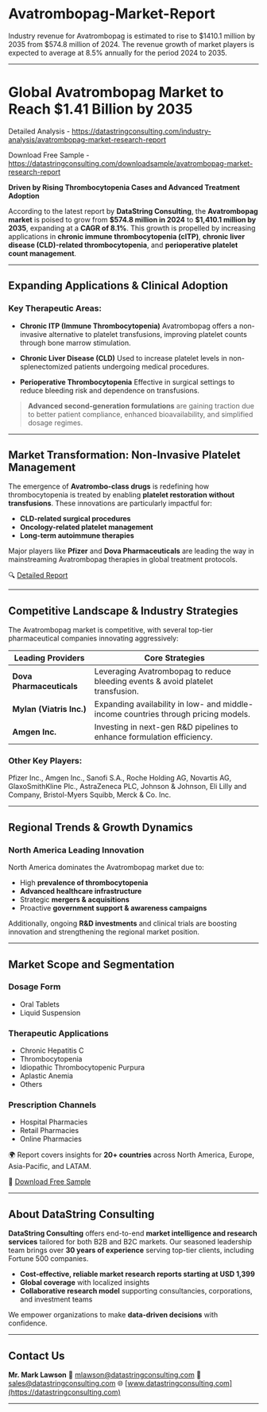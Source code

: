 # Avatrombopag-Market-Report

Industry revenue for Avatrombopag is estimated to rise to $1410.1 million by 2035 from $574.8 million of 2024. The revenue growth of market players is expected to average at 8.5% annually for the period 2024 to 2035.


---

# Global Avatrombopag Market to Reach \$1.41 Billion by 2035

Detailed Analysis - https://datastringconsulting.com/industry-analysis/avatrombopag-market-research-report

Download Free Sample - https://datastringconsulting.com/downloadsample/avatrombopag-market-research-report

**Driven by Rising Thrombocytopenia Cases and Advanced Treatment Adoption**

According to the latest report by **DataString Consulting**, the **Avatrombopag market** is poised to grow from **\$574.8 million in 2024** to **\$1,410.1 million by 2035**, expanding at a **CAGR of 8.1%**. This growth is propelled by increasing applications in **chronic immune thrombocytopenia (cITP)**, **chronic liver disease (CLD)-related thrombocytopenia**, and **perioperative platelet count management**.

---

## Expanding Applications & Clinical Adoption

### Key Therapeutic Areas:

* **Chronic ITP (Immune Thrombocytopenia)**
  Avatrombopag offers a non-invasive alternative to platelet transfusions, improving platelet counts through bone marrow stimulation.

* **Chronic Liver Disease (CLD)**
  Used to increase platelet levels in non-splenectomized patients undergoing medical procedures.

* **Perioperative Thrombocytopenia**
  Effective in surgical settings to reduce bleeding risk and dependence on transfusions.

> **Advanced second-generation formulations** are gaining traction due to better patient compliance, enhanced bioavailability, and simplified dosage regimes.

---

## Market Transformation: Non-Invasive Platelet Management

The emergence of **Avatrombo-class drugs** is redefining how thrombocytopenia is treated by enabling **platelet restoration without transfusions**. These innovations are particularly impactful for:

* **CLD-related surgical procedures**
* **Oncology-related platelet management**
* **Long-term autoimmune therapies**

Major players like **Pfizer** and **Dova Pharmaceuticals** are leading the way in mainstreaming Avatrombopag therapies in global treatment protocols.

🔍 [Detailed Report](https://datastringconsulting.com/industry-analysis/avatrombopag-market-research-report)

---

## Competitive Landscape & Industry Strategies

The Avatrombopag market is competitive, with several top-tier pharmaceutical companies innovating aggressively:

| **Leading Providers**    | **Core Strategies**                                                                |
| ------------------------ | ---------------------------------------------------------------------------------- |
| **Dova Pharmaceuticals** | Leveraging Avatrombopag to reduce bleeding events & avoid platelet transfusion.    |
| **Mylan (Viatris Inc.)** | Expanding availability in low- and middle-income countries through pricing models. |
| **Amgen Inc.**           | Investing in next-gen R\&D pipelines to enhance formulation efficiency.            |

### Other Key Players:

Pfizer Inc., Amgen Inc., Sanofi S.A., Roche Holding AG, Novartis AG, GlaxoSmithKline Plc., AstraZeneca PLC, Johnson & Johnson, Eli Lilly and Company, Bristol-Myers Squibb, Merck & Co. Inc.

---

## Regional Trends & Growth Dynamics

### North America Leading Innovation

North America dominates the Avatrombopag market due to:

* High **prevalence of thrombocytopenia**
* **Advanced healthcare infrastructure**
* Strategic **mergers & acquisitions**
* Proactive **government support & awareness campaigns**

Additionally, ongoing **R\&D investments** and clinical trials are boosting innovation and strengthening the regional market position.

---

## Market Scope and Segmentation

### **Dosage Form**

* Oral Tablets
* Liquid Suspension

### **Therapeutic Applications**

* Chronic Hepatitis C
* Thrombocytopenia
* Idiopathic Thrombocytopenic Purpura
* Aplastic Anemia
* Others

### **Prescription Channels**

* Hospital Pharmacies
* Retail Pharmacies
* Online Pharmacies

🌍 Report covers insights for **20+ countries** across North America, Europe, Asia-Pacific, and LATAM.

📄 [Download Free Sample](https://datastringconsulting.com/downloadsample/avatrombopag-market-research-report)

---

## About DataString Consulting

**DataString Consulting** offers end-to-end **market intelligence and research services** tailored for both B2B and B2C markets. Our seasoned leadership team brings over **30 years of experience** serving top-tier clients, including Fortune 500 companies.

* **Cost-effective, reliable market research reports starting at USD 1,399**
* **Global coverage** with localized insights
* **Collaborative research model** supporting consultancies, corporations, and investment teams

We empower organizations to make **data-driven decisions** with confidence.

---

## Contact Us

**Mr. Mark Lawson**
📧 [mlawson@datastringconsulting.com](mailto:mlawson@datastringconsulting.com)
📧 [sales@datastringconsulting.com](mailto:sales@datastringconsulting.com)
🌐 [www.datastringconsulting.com](https://datastringconsulting.com)

---

